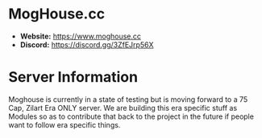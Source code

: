 # MogHouse.cc

  - **Website:** https://www.moghouse.cc
  - **Discord:** https://discord.gg/3ZfEJrp56X

# Server Information

Moghouse is currently in a state of testing but is moving forward to a 75 Cap, Zilart Era ONLY server. We are building this era specific stuff as Modules so as to contribute that back to the project in the future if people want to follow era specific things.
